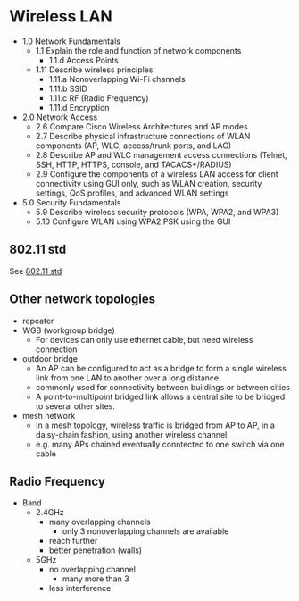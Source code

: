 # Wireless LAN

- 1.0 Network Fundamentals
    - 1.1 Explain the role and function of network components
        - 1.1.d Access Points
    - 1.11 Describe wireless principles
        - 1.11.a Nonoverlapping Wi-Fi channels
        - 1.11.b SSID
        - 1.11.c RF (Radio Frequency)
        - 1.11.d Encryption
- 2.0 Network Access
    - 2.6 Compare Cisco Wireless Architectures and AP modes
    - 2.7 Describe physical infrastructure connections of WLAN components (AP, WLC, access/trunk ports, and LAG)
    - 2.8 Describe AP and WLC management access connections (Telnet, SSH, HTTP, HTTPS, console, and TACACS+/RADIUS)
    - 2.9 Configure the components of a wireless LAN access for client connectivity using GUI only, such as WLAN creation, security settings, QoS profiles, and advanced WLAN settings
- 5.0 Security Fundamentals
    - 5.9 Describe wireless security protocols (WPA, WPA2, and WPA3)
    - 5.10 Configure WLAN using WPA2 PSK using the GUI

## 802.11 std
See [802.11 std](./802.11-std.md)

## Other network topologies
- repeater
- WGB (workgroup bridge)
    - For devices can only use ethernet cable, but need wireless connection
- outdoor bridge
    - An AP can be configured to act as a bridge to form a single wireless link from one LAN to another over a long distance
    - commonly used for connectivity between buildings or between cities
    - A point-to-multipoint bridged link allows a central site to be bridged to several other sites.
- mesh network
    - In a mesh topology, wireless traffic is bridged from AP to AP, in a daisy-chain fashion, using another wireless channel.
    - e.g. many APs chained eventually conntected to one switch via one cable

## Radio Frequency
- Band
    - 2.4GHz
        - many overlapping channels
            - only 3 nonoverlapping channels are available
        - reach further
        - better penetration (walls)
    - 5GHz
        - no overlapping channel
            - many more than 3
        - less interference
